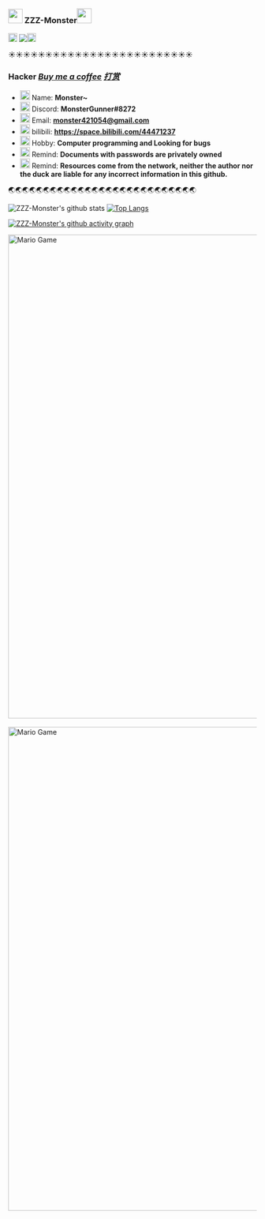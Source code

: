 ### <img src="https://github.com/ZZZ-Monster/ZZZ-Monster/blob/main/Assets/Hi.gif" width="29px"> ZZZ-Monster<img src="https://github.com/ZZZ-Monster/ZZZ-Monster/blob/main/Assets/Mario_Hello_Big.gif" width="30px">

<img src="https://github.com/ZZZ-Monster/ZZZ-Monster/blob/main/Assets/Rocket.gif" width="18px"> ![](https://komarev.com/ghpvc/?username=ZZZ-Monster&color=yellowgreen)<img src="https://github.com/ZZZ-Monster/ZZZ-Monster/blob/main/Assets/Rocket.gif" width="18px">

:sunny::sunny::sunny::sunny::sunny::sunny::sunny::sunny::sunny::sunny::sunny::sunny::sunny::sunny::sunny::sunny::sunny::sunny::sunny::sunny::sunny::sunny::sunny::sunny::sunny:

### Hacker [*Buy me a coffee*](https://github.com/ZZZ-Monster/ZZZ-Monster/blob/main/Assets/11.png) [*打赏*](https://github.com/ZZZ-Monster/ZZZ-Monster/blob/main/Assets/11.png)

- <img alt="GIF" src="https://github.com/ZZZ-Monster/ZZZ-Monster/blob/main/Assets/wave.gif" width="20vw" /> Name: **Monster~**
- <img alt="GIF" src="https://github.com/ZZZ-Monster/ZZZ-Monster/blob/main/Assets/gandalf_parrot.gif" width="20vw" /> Discord: **MonsterGunner#8272**
- <img alt="GIF" src="https://github.com/ZZZ-Monster/ZZZ-Monster/blob/main/Assets/headbang.gif" width="20vw" /> Email: **monster421054@gmail.com**
- <img alt="GIF" src="https://github.com/ZZZ-Monster/ZZZ-Monster/blob/main/Assets/hmm.gif" width="20vw" /> bilibili: **https://space.bilibili.com/44471237** 
- <img alt="GIF" src="https://github.com/ZZZ-Monster/ZZZ-Monster/blob/main/Assets/happy.gif" width="20vw" /> Hobby: **Computer programming and Looking for bugs** 
- <img alt="GIF" src="https://github.com/ZZZ-Monster/ZZZ-Monster/blob/main/Assets/powerup.gif" width="20vw" /> Remind: **Documents with passwords are privately owned**
- <img alt="GIF" src="https://github.com/ZZZ-Monster/ZZZ-Monster/blob/main/Assets/Earth.gif" width="20vw" /> Remind: **Resources come from the network, neither the author nor the duck are liable for any incorrect information in this github.**


:earth_asia::earth_asia::earth_asia::earth_asia::earth_asia::earth_asia::earth_asia::earth_asia::earth_asia::earth_asia::earth_asia::earth_asia::earth_asia::earth_asia::earth_asia::earth_asia::earth_asia::earth_asia::earth_asia::earth_asia::earth_asia::earth_asia::earth_asia::earth_asia::earth_asia::earth_asia::earth_asia:



![ZZZ-Monster's github stats](https://github-readme-stats.vercel.app/api?username=ZZZ-Monster&show_icons=true&icon_color=fff&bg_color=45,e96443,904e95&title_color=fff&text_color=fff)   [![Top Langs](https://github-readme-stats.vercel.app/api/top-langs/?username=ZZZ-Monster&layout=compact&theme=buefy&title_color=015)](https://github.com/ZZZ-Monster)

[![ZZZ-Monster's github activity graph](https://activity-graph.herokuapp.com/graph?username=ZZZ-Monster&theme=react-dark)](https://github.com/ZZZ-Monster)
<br>

<img src="https://github.com/ZZZ-Monster/ZZZ-Monster/blob/main/Assets/Mario_Gameplay.gif" alt="Mario Game" width="980">

<br>

<br>

<img src="https://github.com/ZZZ-Monster/ZZZ-Monster/blob/main/Assets/dino.gif" alt="Mario Game" width="980">

<br>

